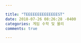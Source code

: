 ```yaml
---

title: "TEEEEEEEEEEEEEEST"
date: 2018-07-26 08:26:28 -0400
categories: 게임 수학 및 물리
comments: true

---
```


